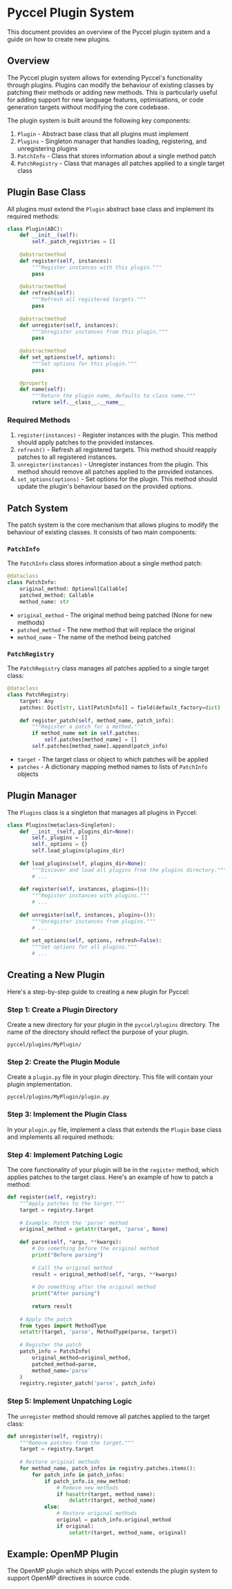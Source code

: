 # Pyccel Plugin System

This document provides an overview of the Pyccel plugin system and a guide on how to create new plugins.

## Overview

The Pyccel plugin system allows for extending Pyccel's functionality through plugins. Plugins can modify the behaviour of existing classes by patching their methods or adding new methods. This is particularly useful for adding support for new language features, optimisations, or code generation targets without modifying the core codebase.

The plugin system is built around the following key components:

1. `Plugin` - Abstract base class that all plugins must implement
2. `Plugins` - Singleton manager that handles loading, registering, and unregistering plugins
3. `PatchInfo` - Class that stores information about a single method patch
4. `PatchRegistry` - Class that manages all patches applied to a single target class

## Plugin Base Class

All plugins must extend the `Plugin` abstract base class and implement its required methods:

```python
class Plugin(ABC):
    def __init__(self):
        self._patch_registries = []
        
    @abstractmethod
    def register(self, instances):
        """Register instances with this plugin."""
        pass
        
    @abstractmethod
    def refresh(self):
        """Refresh all registered targets."""
        pass
        
    @abstractmethod
    def unregister(self, instances):
        """Unregister instances from this plugin."""
        pass
        
    @abstractmethod
    def set_options(self, options):
        """Set options for this plugin."""
        pass
        
    @property
    def name(self):
        """Return the plugin name, defaults to class name."""
        return self.__class__.__name__
```

### Required Methods

1. `register(instances)` - Register instances with the plugin. This method should apply patches to the provided instances.
2. `refresh()` - Refresh all registered targets. This method should reapply patches to all registered instances.
3. `unregister(instances)` - Unregister instances from the plugin. This method should remove all patches applied to the provided instances.
4. `set_options(options)` - Set options for the plugin. This method should update the plugin's behaviour based on the provided options.

## Patch System

The patch system is the core mechanism that allows plugins to modify the behaviour of existing classes. It consists of two main components:

### `PatchInfo`

The `PatchInfo` class stores information about a single method patch:

```python
@dataclass
class PatchInfo:
    original_method: Optional[Callable]
    patched_method: Callable
    method_name: str
```

- `original_method` - The original method being patched (None for new methods)
- `patched_method` - The new method that will replace the original
- `method_name` - The name of the method being patched

### `PatchRegistry`

The `PatchRegistry` class manages all patches applied to a single target class:

```python
@dataclass
class PatchRegistry:
    target: Any
    patches: Dict[str, List[PatchInfo]] = field(default_factory=dict)
    
    def register_patch(self, method_name, patch_info):
        """Register a patch for a method."""
        if method_name not in self.patches:
            self.patches[method_name] = []
        self.patches[method_name].append(patch_info)
```

- `target` - The target class or object to which patches will be applied
- `patches` - A dictionary mapping method names to lists of `PatchInfo` objects

## Plugin Manager

The `Plugins` class is a singleton that manages all plugins in Pyccel:

```python
class Plugins(metaclass=Singleton):
    def __init__(self, plugins_dir=None):
        self._plugins = []
        self._options = {}
        self.load_plugins(plugins_dir)
        
    def load_plugins(self, plugins_dir=None):
        """Discover and load all plugins from the plugins directory."""
        # ...
        
    def register(self, instances, plugins=()):
        """Register instances with plugins."""
        # ...
        
    def unregister(self, instances, plugins=()):
        """Unregister instances from plugins."""
        # ...
        
    def set_options(self, options, refresh=False):
        """Set options for all plugins."""
        # ...
```

## Creating a New Plugin

Here's a step-by-step guide to creating a new plugin for Pyccel:

### Step 1: Create a Plugin Directory

Create a new directory for your plugin in the `pyccel/plugins` directory. The name of the directory should reflect the purpose of your plugin.

```text
pyccel/plugins/MyPlugin/
```

### Step 2: Create the Plugin Module

Create a `plugin.py` file in your plugin directory. This file will contain your plugin implementation.

```text
pyccel/plugins/MyPlugin/plugin.py
```

### Step 3: Implement the Plugin Class

In your `plugin.py` file, implement a class that extends the `Plugin` base class and implements all required methods:

### Step 4: Implement Patching Logic

The core functionality of your plugin will be in the `register` method, which applies patches to the target class. Here's an example of how to patch a method:

```python
def register(self, registry):
    """Apply patches to the target."""
    target = registry.target
    
    # Example: Patch the 'parse' method
    original_method = getattr(target, 'parse', None)
    
    def parse(self, *args, **kwargs):
        # Do something before the original method
        print("Before parsing")
        
        # Call the original method
        result = original_method(self, *args, **kwargs)
        
        # Do something after the original method
        print("After parsing")
        
        return result
    
    # Apply the patch
    from types import MethodType
    setattr(target, 'parse', MethodType(parse, target))
    
    # Register the patch
    patch_info = PatchInfo(
        original_method=original_method,
        patched_method=parse,
        method_name='parse'
    )
    registry.register_patch('parse', patch_info)
```

### Step 5: Implement Unpatching Logic

The `unregister` method should remove all patches applied to the target class:

```python
def unregister(self, registry):
    """Remove patches from the target."""
    target = registry.target
    
    # Restore original methods
    for method_name, patch_infos in registry.patches.items():
        for patch_info in patch_infos:
            if patch_info.is_new_method:
                # Remove new methods
                if hasattr(target, method_name):
                    delattr(target, method_name)
            else:
                # Restore original methods
                original = patch_info.original_method
                if original:
                    setattr(target, method_name, original)
```

## Example: OpenMP Plugin

The OpenMP plugin which ships with Pyccel extends the plugin system to support OpenMP directives in source code.

